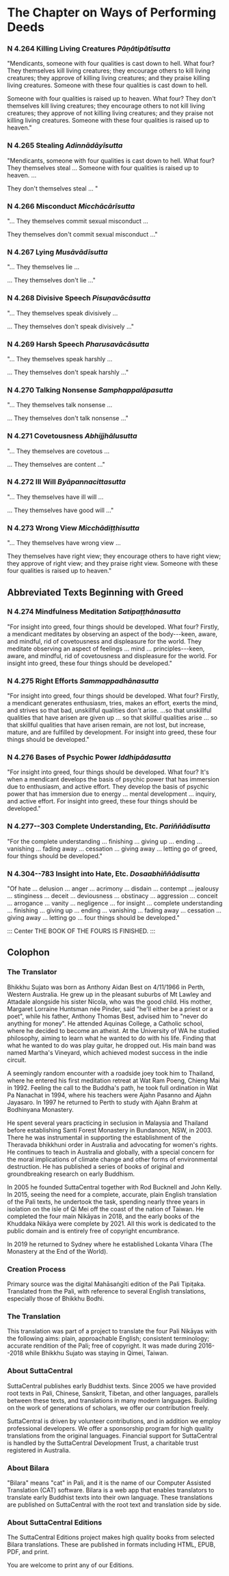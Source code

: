 # The Chapter on Ways of Performing Deeds


### N 4.264 Killing Living Creatures *Pāṇātipātīsutta*

"Mendicants, someone with four qualities is cast down to hell. What
four? They themselves kill living creatures; they encourage others to
kill living creatures; they approve of killing living creatures; and
they praise killing living creatures. Someone with these four qualities
is cast down to hell.

Someone with four qualities is raised up to heaven. What four? They
don't themselves kill living creatures; they encourage others to not
kill living creatures; they approve of not killing living creatures; and
they praise not killing living creatures. Someone with these four
qualities is raised up to heaven."

<!--pg-->
### N 4.265 Stealing *Adinnādāyīsutta*

"Mendicants, someone with four qualities is cast down to hell. What
four? They themselves steal ... Someone with four qualities is raised up
to heaven. ...

They don't themselves steal ... "

<!--pg-->
### N 4.266 Misconduct *Micchācārīsutta*

"... They themselves commit sexual misconduct ...

They themselves don't commit sexual misconduct ..."

<!--pg-->
### N 4.267 Lying *Musāvādīsutta*

"... They themselves lie ...

... They themselves don't lie ..."

<!--pg-->
### N 4.268 Divisive Speech *Pisuṇavācāsutta*

"... They themselves speak divisively ...

... They themselves don't speak divisively ..."

<!--pg-->
### N 4.269 Harsh Speech *Pharusavācāsutta*

"... They themselves speak harshly ...

... They themselves don't speak harshly ..."

<!--pg-->
### N 4.270 Talking Nonsense *Samphappalāpasutta*

"... They themselves talk nonsense ...

... They themselves don't talk nonsense ..."

<!--pg-->
### N 4.271 Covetousness *Abhijjhālusutta*

"... They themselves are covetous ...

... They themselves are content ..."

<!--pg-->
### N 4.272 Ill Will *Byāpannacittasutta*

"... They themselves have ill will ...

... They themselves have good will ..."

<!--pg-->
### N 4.273 Wrong View *Micchādiṭṭhisutta*

"... They themselves have wrong view ...

They themselves have right view; they encourage others to have right
view; they approve of right view; and they praise right view. Someone
with these four qualities is raised up to heaven."

## Abbreviated Texts Beginning with Greed

<!--pg-->
### N 4.274 Mindfulness Meditation *Satipaṭṭhānasutta*

"For insight into greed, four things should be developed. What four?
Firstly, a mendicant meditates by observing an aspect of the
body---keen, aware, and mindful, rid of covetousness and displeasure for
the world. They meditate observing an aspect of feelings ... mind ...
principles---keen, aware, and mindful, rid of covetousness and
displeasure for the world. For insight into greed, these four things
should be developed."

<!--pg-->
### N 4.275 Right Efforts *Sammappadhānasutta*

"For insight into greed, four things should be developed. What four?
Firstly, a mendicant generates enthusiasm, tries, makes an effort,
exerts the mind, and strives so that bad, unskillful qualities don't
arise. ...so that unskillful qualities that have arisen are given up ...
so that skillful qualities arise ... so that skillful qualities that
have arisen remain, are not lost, but increase, mature, and are
fulfilled by development. For insight into greed, these four things
should be developed."

<!--pg-->
### N 4.276 Bases of Psychic Power *Iddhipādasutta*

"For insight into greed, four things should be developed. What four?
It's when a mendicant develops the basis of psychic power that has
immersion due to enthusiasm, and active effort. They develop the basis
of psychic power that has immersion due to energy ... mental development
... inquiry, and active effort. For insight into greed, these four
things should be developed."

<!--pg-->
### N 4.277--303 Complete Understanding, Etc. *Pariññādisutta*

"For the complete understanding ... finishing ... giving up ... ending
... vanishing ... fading away ... cessation ... giving away ... letting
go of greed, four things should be developed."

<!--pg-->
### N 4.304--783 Insight into Hate, Etc. *Dosaabhiññādisutta*

"Of hate ... delusion ... anger ... acrimony ... disdain ... contempt
... jealousy ... stinginess ... deceit ... deviousness ... obstinacy ...
aggression ... conceit ... arrogance ... vanity ... negligence ... for
insight ... complete understanding ... finishing ... giving up ...
ending ... vanishing ... fading away ... cessation ... giving away ...
letting go ... four things should be developed."

::: Center
THE BOOK OF THE FOURS IS FINISHED.
:::

## Colophon

<!--pg-->
### The Translator

Bhikkhu Sujato was born as Anthony Aidan Best on 4/11/1966 in Perth,
Western Australia. He grew up in the pleasant suburbs of Mt Lawley and
Attadale alongside his sister Nicola, who was the good child. His
mother, Margaret Lorraine Huntsman née Pinder, said "he'll either be a
priest or a poet", while his father, Anthony Thomas Best, advised him to
"never do anything for money". He attended Aquinas College, a Catholic
school, where he decided to become an atheist. At the University of WA
he studied philosophy, aiming to learn what he wanted to do with his
life. Finding that what he wanted to do was play guitar, he dropped out.
His main band was named Martha's Vineyard, which achieved modest success
in the indie circuit.

A seemingly random encounter with a roadside joey took him to Thailand,
where he entered his first meditation retreat at Wat Ram Poeng, Chieng
Mai in 1992. Feeling the call to the Buddha's path, he took full
ordination in Wat Pa Nanachat in 1994, where his teachers were Ajahn
Pasanno and Ajahn Jayasaro. In 1997 he returned to Perth to study with
Ajahn Brahm at Bodhinyana Monastery.

He spent several years practicing in seclusion in Malaysia and Thailand
before establishing Santi Forest Monastery in Bundanoon, NSW, in 2003.
There he was instrumental in supporting the establishment of the
Theravada bhikkhuni order in Australia and advocating for women's
rights. He continues to teach in Australia and globally, with a special
concern for the moral implications of climate change and other forms of
environmental destruction. He has published a series of books of
original and groundbreaking research on early Buddhism.

In 2005 he founded SuttaCentral together with Rod Bucknell and John
Kelly. In 2015, seeing the need for a complete, accurate, plain English
translation of the Pali texts, he undertook the task, spending nearly
three years in isolation on the isle of Qi Mei off the coast of the
nation of Taiwan. He completed the four main Nikāyas in
2018, and the early books of the Khuddaka Nikāya were
complete by 2021. All this work is dedicated to the public domain and is
entirely free of copyright encumbrance.

In 2019 he returned to Sydney where he established Lokanta Vihara (The
Monastery at the End of the World).

<!--pg-->
### Creation Process

Primary source was the digital Mahāsaṅgīti edition of the
Pali Tipiṭaka. Translated from the Pali, with reference to
several English translations, especially those of Bhikkhu Bodhi.

<!--pg-->
### The Translation

This translation was part of a project to translate the four Pali
Nikāyas with the following aims: plain, approachable
English; consistent terminology; accurate rendition of the Pali; free of
copyright. It was made during 2016--2018 while Bhikkhu Sujato was
staying in Qimei, Taiwan.

<!--pg-->
### About SuttaCentral

SuttaCentral publishes early Buddhist texts. Since 2005 we have provided
root texts in Pali, Chinese, Sanskrit, Tibetan, and other languages,
parallels between these texts, and translations in many modern
languages. Building on the work of generations of scholars, we offer our
contribution freely.

SuttaCentral is driven by volunteer contributions, and in addition we
employ professional developers. We offer a sponsorship program for high
quality translations from the original languages. Financial support for
SuttaCentral is handled by the SuttaCentral Development Trust, a
charitable trust registered in Australia.

<!--pg-->
### About Bilara

"Bilara" means "cat" in Pali, and it is the name of our Computer
Assisted Translation (CAT) software. Bilara is a web app that enables
translators to translate early Buddhist texts into their own language.
These translations are published on SuttaCentral with the root text and
translation side by side.

<!--pg-->
### About SuttaCentral Editions

The SuttaCentral Editions project makes high quality books from selected
Bilara translations. These are published in formats including HTML,
EPUB, PDF, and print.

You are welcome to print any of our Editions.
